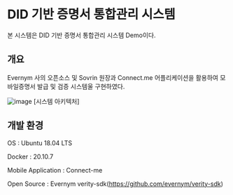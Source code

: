 # DID 기반 증명서 통합관리 시스템
      
본 시스템은 DID 기반 증명서 통합관리 시스템 Demo이다.
 

## 개요
Evernym 사의 오픈소스 및 Sovrin 원장과 Connect.me 어플리케이션을 활용하여 모바일증명서 발급 및 검증 시스템울 구현하였다.

![image](https://user-images.githubusercontent.com/94879566/204530971-1a85e7df-4d84-45e3-a80d-821d0ba9ab63.png)
[시스템 아키텍처]


## 개발 환경
OS : Ubuntu 18.04 LTS

Docker : 20.10.7

Mobile Application : Connect-me

Open Source : Evernym verity-sdk(https://github.com/evernym/verity-sdk)

